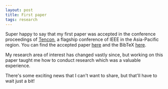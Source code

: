 ```yaml
---
layout: post
title: First paper
tags: research
---
```


Super happy to say that my first paper was accepted in the conference proceedings of [Tencon](http://tencon2018.org/), a flagship conference of IEEE in the Asia-Pacific region. You can find the accepted paper [here](../files/tencon2018.pdf) and the BibTeX [here](../files/tencon2018.bib).

My research area of interest has changed vastly since, but working on this paper taught me how to conduct research which was a valuable experience.

There's some exciting news that I can't want to share, but that'll have to wait just a bit!
